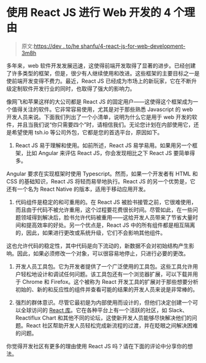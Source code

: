 # 使用 React JS 进行 Web 开发的 4 个理由

> 原文:[https://dev . to/he shanfu/4-react-js-for-web-development-3m8h](https://dev.to/heshanfu/4-reasons-to-use-react-js-for-web-development-3m8h)

多年来，web 软件开发发展迅速，这使得前端开发取得了显著的进步。已经创建了许多类型的框架，但是，很少有人继续使用和改进。这些框架的主要目标之一是使前端开发变得不费力。最近，React JS 已经成为市场上的新玩家，它在不断升级定制软件开发行业的同时，也取得了强大的影响力。

像网飞和苹果这样的大公司都是 React JS 的固定用户——这使得这个框架成为一个值得关注的软件。它非常容易使用，尤其是对于那些熟悉 Javascript 的 web 开发人员来说。下面我们列出了一个小清单，说明为什么它是用于 web 开发的软件，并且当我们说“你只需要四个”时，请相信我们。无论您计划在内部使用它，还是希望使用 tsh.io 等公司外包，它都是您的首选平台，原因如下。

1.  React JS 易于理解和使用。如前所述，React JS 易学易用。如果用另一个框架，比如 Angular 来评估 React JS，你会发现相比之下 React JS 要简单得多。

Angular 要求在实现框架时使用 Typescript。然而，如果一个开发者有 HTML 和 CSS 的基础知识，React JS 将轻而易举地执行。React JS 的另一个优势是，它还有一个名为 React Native 的版本，适用于移动应用开发。

1.  代码组件是稳定的和可重用的。在 React JS 被脸书接管之前，它很难使用，而且由于代码不被允许重用，这个过程要花费很长时间。尽管如此，在一些问题领域得到解决后，脸书允许代码被重用——这给开发人员带来了节省大量时间和提高效率的好处。另一个优点是，React JS 中的所有组件都是相互隔离的，因此，如果进行更改或系统升级，它们不会影响其他组件。

这也允许代码的稳定性，其中代码是向下流动的，新数据不会对初始结构产生影响。因此，如果必须修改一个对象，可以很容易地停止，只进行必要的更改。

1.  开发人员工具包。它为开发者提供了一个广泛使用的工具包。这些工具允许用户轻松地设计和调试任何问题。该工具包还有一个浏览器扩展，可以下载并用于 Chrome 和 Firefox。这个被称为 React 开发工具的扩展对于那些想要分析初始的、新的和反应性的组件并查看可能的结果的开发人员来说是非常棒的。

2.  强烈的群体意识。尽管它最初是为内部使用而设计的，但他们决定创建一个可以全球访问的 [React 库](https://reactjsexample.com/)。它在各种平台上有一个活跃的社区，如 Slack、Reactiflux Chart 和其他不同的论坛，这使新开发人员能够尽快解决他们的问题。React 社区帮助开发人员轻松完成新流程的过渡，并在眨眼之间解决困难的问题。

你觉得开发社区有更多的理由使用 React JS 吗？请在下面的评论中分享你的想法。